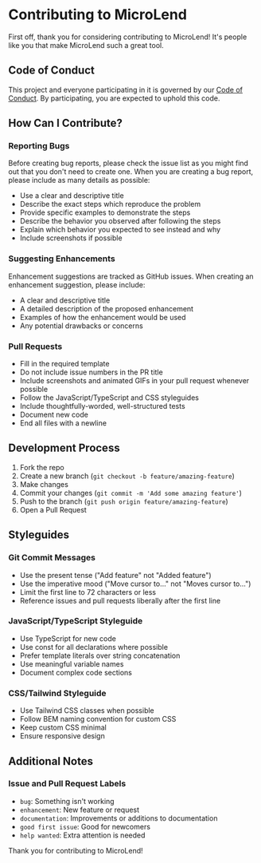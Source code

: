 # Contributing to MicroLend

First off, thank you for considering contributing to MicroLend! It's people like you that make MicroLend such a great tool.

## Code of Conduct

This project and everyone participating in it is governed by our [Code of Conduct](CODE_OF_CONDUCT.md). By participating, you are expected to uphold this code.

## How Can I Contribute?

### Reporting Bugs

Before creating bug reports, please check the issue list as you might find out that you don't need to create one. When you are creating a bug report, please include as many details as possible:

- Use a clear and descriptive title
- Describe the exact steps which reproduce the problem
- Provide specific examples to demonstrate the steps
- Describe the behavior you observed after following the steps
- Explain which behavior you expected to see instead and why
- Include screenshots if possible

### Suggesting Enhancements

Enhancement suggestions are tracked as GitHub issues. When creating an enhancement suggestion, please include:

- A clear and descriptive title
- A detailed description of the proposed enhancement
- Examples of how the enhancement would be used
- Any potential drawbacks or concerns

### Pull Requests

- Fill in the required template
- Do not include issue numbers in the PR title
- Include screenshots and animated GIFs in your pull request whenever possible
- Follow the JavaScript/TypeScript and CSS styleguides
- Include thoughtfully-worded, well-structured tests
- Document new code
- End all files with a newline

## Development Process

1. Fork the repo
2. Create a new branch (`git checkout -b feature/amazing-feature`)
3. Make changes
4. Commit your changes (`git commit -m 'Add some amazing feature'`)
5. Push to the branch (`git push origin feature/amazing-feature`)
6. Open a Pull Request

## Styleguides

### Git Commit Messages

- Use the present tense ("Add feature" not "Added feature")
- Use the imperative mood ("Move cursor to..." not "Moves cursor to...")
- Limit the first line to 72 characters or less
- Reference issues and pull requests liberally after the first line

### JavaScript/TypeScript Styleguide

- Use TypeScript for new code
- Use const for all declarations where possible
- Prefer template literals over string concatenation
- Use meaningful variable names
- Document complex code sections

### CSS/Tailwind Styleguide

- Use Tailwind CSS classes when possible
- Follow BEM naming convention for custom CSS
- Keep custom CSS minimal
- Ensure responsive design

## Additional Notes

### Issue and Pull Request Labels

- `bug`: Something isn't working
- `enhancement`: New feature or request
- `documentation`: Improvements or additions to documentation
- `good first issue`: Good for newcomers
- `help wanted`: Extra attention is needed

Thank you for contributing to MicroLend!
